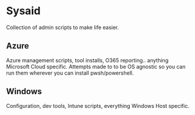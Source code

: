 # Sysaid

Collection of admin scripts to make life easier.

## Azure
Azure management scripts, tool installs, O365 reporting.. anything Microsoft Cloud specific. 
Attempts made to to be OS agnostic so you can run them wherever you can install pwsh/powershell.

## Windows
Configuration, dev tools, Intune scripts, everything Windows Host specific. 
